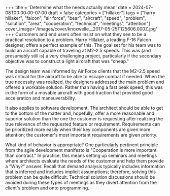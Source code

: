 +++
title = 'Determine what the needs actually mean'
date = 2024-07-08T00:00:00-07:00
draft = false
categories = ["hillaker"]
tags = ["harry hillaker", "falcon", "air force", "bear", "aircraft", "speed", "problem", "solution", "area", "cooperation", "technical", "meetings", "attention"]
cover_image='/images/cover/knoxwelle__2017-05-25T125606.000Z.jpg'
+++
Customers and end users often insist on what they see to be a practical resolution to a problem. Harry Hillaker, a leading F-16 Falcon designer, offers a perfect example of this. The goal set for his team was to build an aircraft capable of traveling at M2-2.5 speeds. This was (and presumably still is) a very challenging project, particularly if the secondary objective was to construct a light aircraft that was "cheap." 

The design team was informed by Air Force clients that the M2–2.5 speed was critical for the aircraft to be able to escape combat if needed. When the true necessity was realized, the designers addressed the main problem and offered a workable solution. Rather than having a fast peak speed, this was in the form of a movable aircraft with good traction that provided good acceleration and maneuverability.

It also applies to software development. The architect should be able to get to the bottom of the matter and, hopefully, offer a more reasonable and superior solution than the one the customer is requesting after realizing the true relevance of the requested feature or requirement. Requirements can be prioritized more easily when their key components are given more attention; the customer's most important requirements are given priority.

What kind of behavior is appropriate? One particularly pertinent principle from the agile development manifesto is "Cooperation is more important than contract." In practice, this means setting up seminars and meetings where architects evaluate the needs of the customer and help them provide a "Why?" answer. Recall that demand analysis typically includes information that is inferred and includes implicit assumptions; therefore, solving this problem can be quite difficult. Technical solution discussions should be avoided during these types of meetings as they divert attention from the client's problem and onto programming.